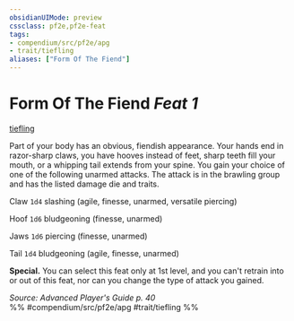 ```yaml
---
obsidianUIMode: preview
cssclass: pf2e,pf2e-feat
tags:
- compendium/src/pf2e/apg
- trait/tiefling
aliases: ["Form Of The Fiend"]
---
```

# Form Of The Fiend  *Feat 1*  
[tiefling](../../rules/traits/tiefling-b1.md)  


Part of your body has an obvious, fiendish appearance. Your hands end in razor-sharp claws, you have hooves instead of feet, sharp teeth fill your mouth, or a whipping tail extends from your spine. You gain your choice of one of the following unarmed attacks. The attack is in the brawling group and has the listed damage die and traits.

Claw `1d4` slashing (agile, finesse, unarmed, versatile piercing)

Hoof `1d6` bludgeoning (finesse, unarmed)

Jaws `1d6` piercing (finesse, unarmed)

Tail `1d4` bludgeoning (agile, finesse, unarmed)

**Special.** You can select this feat only at 1st level, and you can't retrain into or out of this feat, nor can you change the type of attack you gained.

*Source: Advanced Player's Guide p. 40*  
%% #compendium/src/pf2e/apg #trait/tiefling %%